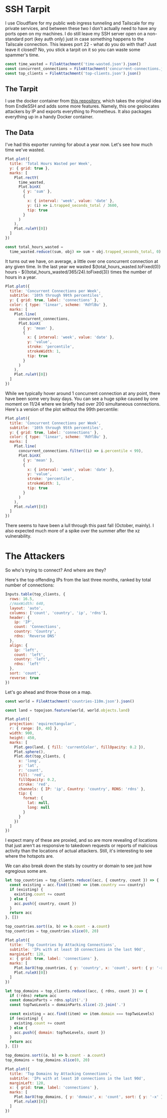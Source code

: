# SSH Tarpit

I use Cloudflare for my public web ingress tunneling and Tailscale for my private services, and between these two I don't actually need to have any ports open on my machines. I do still leave my SSH server open on a non-standard port (key auth only) just in case something happens to the Tailscale connection. This leaves port 22 - what do you do with that? Just leave it closed? No, you stick a tarpit on it so you can waste some spammer's time.

```js
const time_wasted = FileAttachment('time-wasted.json').json()
const concurrent_connections = FileAttachment('concurrent-connections.json').json()
const top_clients = FileAttachment('top-clients.json').json()
```

## The Tarpit

I use the docker container from [this repository](https://github.com/shizunge/endlessh-go), which takes the original idea from EndleSSH and adds some more features. Namely, this one geolocates attackers by IP and exports everything to Prometheus. It also packages everything up in a handy Docker container.

## The Data

I've had this exporter running for about a year now. Let's see how much time we've wasted.

```js
Plot.plot({
  title: 'Total Hours Wasted per Week',
  y: { grid: true },
  marks: [
    Plot.rectY(
      time_wasted,
      Plot.binX(
        { y: 'sum' },
        {
          x: { interval: 'week', value: 'date' },
          y: (i) => i.trapped_seconds_total / 3600,
          tip: true
        }
      )
    ),
    Plot.ruleY([0])
  ]
})
```

```js
const total_hours_wasted =
  time_wasted.reduce((sum, obj) => sum + obj.trapped_seconds_total, 0) / 3600
```

It turns out we have, on average, a little over one concurrent connection at any given time. In the last year we wasted ${total_hours_wasted.toFixed(0)} hours - ${(total_hours_wasted/365/24).toFixed(3)} times the number of hours in a year.

```js
Plot.plot({
  title: 'Concurrent Connections per Week',
  subtitle: '10th through 99th percentiles',
  y: { grid: true, label: 'connections' },
  color: { type: 'linear', scheme: 'RdYlBu' },
  marks: [
    Plot.line(
      concurrent_connections,
      Plot.binX(
        { y: 'mean' },
        {
          x: { interval: 'week', value: 'date' },
          y: 'value',
          stroke: 'percentile',
          strokeWidth: 1,
          tip: true
        }
      )
    ),
    Plot.ruleY([0])
  ]
})
```

While we typically hover around 1 concurrent connection at any point, there have been some very busy days. You can see a huge spike caused by one moment on 11/24 where we briefly had over 200 simultaneous connections. Here's a version of the plot without the 99th percentile:

```js
Plot.plot({
  title: 'Concurrent Connections per Week',
  subtitle: '10th through 95th percentiles',
  y: { grid: true, label: 'connections' },
  color: { type: 'linear', scheme: 'RdYlBu' },
  marks: [
    Plot.line(
      concurrent_connections.filter((i) => i.percentile < 99),
      Plot.binX(
        { y: 'mean' },
        {
          x: { interval: 'week', value: 'date' },
          y: 'value',
          stroke: 'percentile',
          strokeWidth: 1,
          tip: true
        }
      )
    ),
    Plot.ruleY([0])
  ]
})
```

There seems to have been a lull through this past fall (October, mainly). I also expected much more of a spike over the summer after the xz vulnerability.

# The Attackers

So who's trying to connect? And where are they?

Here's the top offending IPs from the last three months, ranked by total number of connections:

```js
Inputs.table(top_clients, {
  rows: 16.5,
  //maxWidth: 640,
  layout: 'auto',
  columns: ['count', 'country', 'ip', 'rdns'],
  header: {
    ip: 'IP',
    count: 'Connections',
    country: 'Country',
    rdns: 'Reverse DNS'
  },
  align: {
    ip: 'left',
    count: 'left',
    country: 'left',
    rdns: 'left'
  },
  sort: 'count',
  reverse: true
})
```

Let's go ahead and throw those on a map.

```js
const world = FileAttachment('countries-110m.json').json()
```

```js
const land = topojson.feature(world, world.objects.land)
```

```js
Plot.plot({
  projection: 'equirectangular',
  r: { range: [0, 40] },
  width: 900,
  height: 450,
  marks: [
    Plot.geo(land, { fill: 'currentColor', fillOpacity: 0.2 }),
    Plot.sphere(),
    Plot.dot(top_clients, {
      x: 'long',
      y: 'lat',
      r: 'count',
      fill: 'red',
      fillOpacity: 0.2,
      stroke: 'red',
      channels: { IP: 'ip', Country: 'country', RDNS: 'rdns' },
      tip: {
        format: {
          lat: null,
          long: null
        }
      }
    })
  ]
})
```

I expect many of these are proxied, and so are more revealing of locations that just aren't as responsive to takedown requests or reports of malicious activity than the locations of actual attackers. Still, it's interesting to see where the hotspots are.

We can also break down the stats by country or domain to see just how egregious some are.

```js
let top_countries = top_clients.reduce((acc, { country, count }) => {
  const existing = acc.find((item) => item.country === country)
  if (existing) {
    existing.count += count
  } else {
    acc.push({ country, count })
  }
  return acc
}, [])

top_countries.sort((a, b) => b.count - a.count)
top_countries = top_countries.slice(0, 20)
```

```js
Plot.plot({
  title: 'Top Countries by Attacking Connections',
  subtitle: 'IPs with at least 10 connections in the last 90d',
  marginLeft: 120,
  x: { grid: true, label: 'connections' },
  marks: [
    Plot.barX(top_countries, { y: 'country', x: 'count', sort: { y: '-x' }, tip: true }),
    Plot.ruleX([0])
  ]
})
```

```js
let top_domains = top_clients.reduce((acc, { rdns, count }) => {
  if (!rdns) return acc
  const domainParts = rdns.split('.')
  const topTwoLevels = domainParts.slice(-2).join('.')

  const existing = acc.find((item) => item.domain === topTwoLevels)
  if (existing) {
    existing.count += count
  } else {
    acc.push({ domain: topTwoLevels, count })
  }
  return acc
}, [])

top_domains.sort((a, b) => b.count - a.count)
top_domains = top_domains.slice(0, 20)
```

```js
Plot.plot({
  title: 'Top Domains by Attacking Connections',
  subtitle: 'IPs with at least 10 connections in the last 90d',
  marginLeft: 120,
  x: { grid: true, label: 'connections' },
  marks: [
    Plot.barX(top_domains, { y: 'domain', x: 'count', sort: { y: '-x' }, tip: true }),
    Plot.ruleX([0])
  ]
})
```
